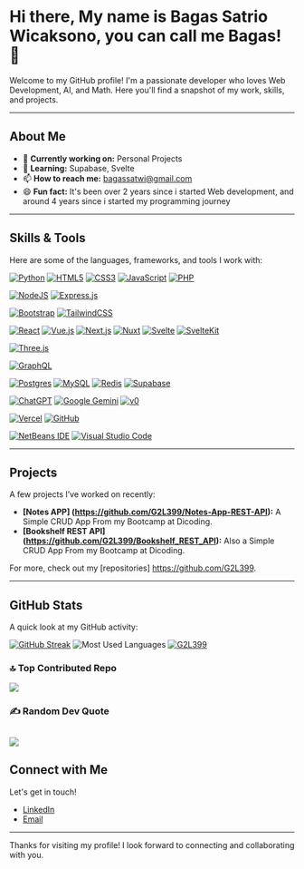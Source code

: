 <!--
**G2L399/G2L399** is a ✨ _special_ ✨ repository because its `README.md` (this file) appears on your GitHub profile.

Here are some ideas to get you started:

- 🔭 I’m currently working on ...
- 🌱 I’m currently learning ...
- 👯 I’m looking to collaborate on ...
- 🤔 I’m looking for help with ...
- 💬 Ask me about ...
- 📫 How to reach me: ...
- 😄 Pronouns: ...
- ⚡ Fun fact: ...
-->

# Hi there, My name is Bagas Satrio Wicaksono, you can call me Bagas! 👋

Welcome to my GitHub profile! I'm a passionate developer who loves Web Development, AI, and Math. Here you'll find a snapshot of my work, skills, and projects.

---

## About Me

- 🔭 **Currently working on:** Personal Projects
- 🌱 **Learning:** Supabase, Svelte
- 📫 **How to reach me:** bagassatwi@gmail.com
- 😄 **Fun fact:** It's been over 2 years since i started Web development, and around 4 years since i started my programming journey

---

## Skills & Tools

Here are some of the languages, frameworks, and tools I work with:

[![Python](https://img.shields.io/badge/Python-3776AB?style=for-the-badge&logo=python&logoColor=white)](https://www.python.org)
[![HTML5](https://img.shields.io/badge/HTML5-E34F26?style=for-the-badge&logo=html5&logoColor=white)](https://developer.mozilla.org/en-US/docs/Web/Guide/HTML/HTML5)
[![CSS3](https://img.shields.io/badge/CSS3-1572B6?style=for-the-badge&logo=css3&logoColor=white)](https://developer.mozilla.org/en-US/docs/Web/CSS)
[![JavaScript](https://img.shields.io/badge/JavaScript-F7DF1E?style=for-the-badge&logo=javascript&logoColor=black)](https://developer.mozilla.org/en-US/docs/Web/JavaScript)
[![PHP](https://img.shields.io/badge/php-%23777BB4.svg?style=for-the-badge&logo=php&logoColor=white)](https://www.php.net/)


[![NodeJS](https://img.shields.io/badge/Node.js-6DA55F?style=for-the-badge&logo=node.js&logoColor=white)](https://nodejs.org/en)
[![Express.js](https://img.shields.io/badge/Express.js-%23404d59.svg?style=for-the-badge&logo=express&logoColor=%2361DAFB)](https://expressjs.com/)

[![Bootstrap](https://img.shields.io/badge/Bootstrap-7952B3?style=for-the-badge&logo=bootstrap&logoColor=fff)](https://getbootstrap.com/)
[![TailwindCSS](https://img.shields.io/badge/Tailwind%20CSS-%2338B2AC.svg?style=for-the-badge&logo=tailwind-css&logoColor=white)](https://tailwindcss.com/)

[![React](https://img.shields.io/badge/React-%2320232a.svg?style=for-the-badge&logo=react&logoColor=%2361DAFB)](https://react.dev/)
[![Vue.js](https://img.shields.io/badge/Vue.js-4FC08D?style=for-the-badge&logo=vuedotjs&logoColor=fff)](https://vuejs.org/)
[![Next.js](https://img.shields.io/badge/Next.js-black?style=for-the-badge&logo=next.js&logoColor=white)](https://nextjs.org/)
[![Nuxt](https://img.shields.io/badge/Nuxt-002E3B?style=for-the-badge&logo=nuxt&logoColor=#00DC82)](https://nuxt.com/)
[![Svelte](https://img.shields.io/badge/Svelte-%23f1413d.svg?style=for-the-badge&logo=svelte&logoColor=white)](https://svelte.dev/)
[![SvelteKit](https://img.shields.io/badge/SvelteKit-%23f1413d.svg?style=for-the-badge&logo=svelte&logoColor=white)](https://kit.svelte.dev/)

[![Three.js](https://img.shields.io/badge/Three.js-000?style=for-the-badge&logo=threedotjs&logoColor=fff)](https://threejs.org/)

[![GraphQL](https://img.shields.io/badge/GraphQl-E10098?style=for-the-badge&logo=graphql&logoColor=white)](https://graphql.org/)

[![Postgres](https://img.shields.io/badge/Postgres-%23316192.svg?style=for-the-badge&logo=postgresql&logoColor=white)](https://www.postgresql.org/)
[![MySQL](https://img.shields.io/badge/MySQL-4479A1?style=for-the-badge&logo=mysql&logoColor=fff)](https://www.mysql.com/)
[![Redis](https://img.shields.io/badge/Redis-%23DD0031.svg?style=for-the-badge&logo=redis&logoColor=white)](https://redis.io/)
[![Supabase](https://img.shields.io/badge/Supabase-3FCF8E?style=for-the-badge&logo=supabase&logoColor=fff)](https://supabase.com/)

[![ChatGPT](https://img.shields.io/badge/ChatGPT-74aa9c?style=for-the-badge&logo=openai&logoColor=white)](https://chatgpt.com/)
[![Google Gemini](https://img.shields.io/badge/Google%20Gemini-886FBF?style=for-the-badge&logo=googlegemini&logoColor=fff)](https://gemini.google.com/)
[![v0](https://img.shields.io/badge/v0-000?style=for-the-badge&logo=v0&logoColor=fff)](https://v0.dev/)

[![Vercel](https://img.shields.io/badge/Vercel-%23000000.svg?style=for-the-badge&logo=vercel&logoColor=white)](https://vercel.com)
[![GitHub](https://img.shields.io/badge/GitHub-%23121011.svg?style=for-the-badge&logo=github&logoColor=white)](https://github.com/)

[![NetBeans IDE](https://img.shields.io/badge/NetBeans%20IDE-1B6AC6.svg?style=for-the-badge&logo=apache-netbeans-ide&logoColor=white)](https://netbeans.apache.org/)
[![Visual Studio Code](https://custom-icon-badges.demolab.com/badge/Visual%20Studio%20Code-0078d7.svg?style=for-the-badge&logo=vsc&logoColor=white)](https://code.visualstudio.com/)

---

## Projects

A few projects I’ve worked on recently:

- **[Notes APP] (https://github.com/G2L399/Notes-App-REST-API):** A Simple CRUD App From my Bootcamp at Dicoding.
- **[Bookshelf REST API] (https://github.com/G2L399/Bookshelf_REST_API):** Also a Simple CRUD App From my Bootcamp at Dicoding.

For more, check out my [repositories] https://github.com/G2L399.

---

## GitHub Stats

A quick look at my GitHub activity:


[![GitHub Streak](https://github-readme-streak-stats.herokuapp.com/?user=G2L399&theme=radical)](https://github.com/G2L399) 
![Most Used Languages](https://github-readme-stats.vercel.app/api/top-langs/?username=G2L399&theme=radical&hide_border=false&include_all_commits=false&count_private=false&layout=compact)
[![G2L399](https://github-readme-stats.vercel.app/api?username=G2L399&show_icons=true&theme=radical)](https://github.com/G2L399)


### 🔝 Top Contributed Repo
![](https://github-contributor-stats.vercel.app/api?username=G2L399&limit=5&theme=radical&combine_all_yearly_contributions=true)
### ✍️ Random Dev Quote
![](https://quotes-github-readme.vercel.app/api?type=horizontal&theme=radical)
---

## Connect with Me

Let's get in touch!

- [LinkedIn](https://www.linkedin.com/in/bagas-satrio-2a95022ab/)
- [Email](mailto:bagassatwi@gmail.com)

---

Thanks for visiting my profile! I look forward to connecting and collaborating with you.
